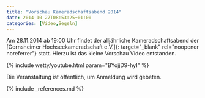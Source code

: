 ```yaml
---
title: "Vorschau Kameradschaftsabend 2014"
date: 2014-10-27T08:53:25+01:00
categories: [Video,Segeln]
---
```

Am 28.11.2014 ab 19:00 Uhr findet der alljährliche Kameradschaftsabend der [Gernsheimer Hochseekameradschaft e.V.]{: target="_blank" rel="noopener noreferrer"} statt. Hierzu ist das kleine Vorschau Video entstanden.

{% include wetty/youtube.html param="BYojjD9-hyI" %}

Die Veranstaltung ist öffentlich, um Anmeldung wird gebeten.

{% include _references.md %}